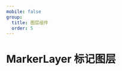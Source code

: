 ```yaml
---
mobile: false
group:
  title: 图层组件
  order: 5
---
```


# MarkerLayer 标记图层

<code src="./demo/marker-layer/index" compact="true"></code>

